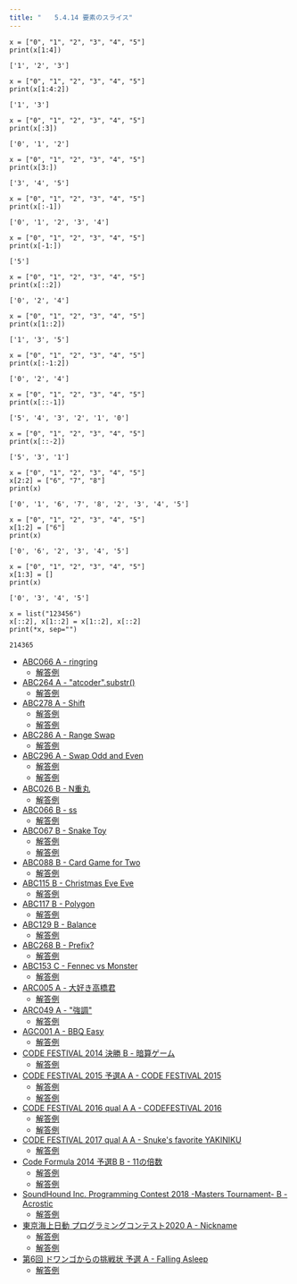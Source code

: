 ```yaml
---
title: "　　5.4.14 要素のスライス"
---
```


```python:サンプルコード
x = ["0", "1", "2", "3", "4", "5"]
print(x[1:4])
```

```text:実行結果
['1', '2', '3']
```

```python:サンプルコード
x = ["0", "1", "2", "3", "4", "5"]
print(x[1:4:2])
```

```text:実行結果
['1', '3']
```

```python:サンプルコード
x = ["0", "1", "2", "3", "4", "5"]
print(x[:3])
```

```text:実行結果
['0', '1', '2']
```

```python:サンプルコード
x = ["0", "1", "2", "3", "4", "5"]
print(x[3:])
```

```text:実行結果
['3', '4', '5']
```

```python:サンプルコード
x = ["0", "1", "2", "3", "4", "5"]
print(x[:-1])
```

```text:実行結果
['0', '1', '2', '3', '4']
```

```python:サンプルコード
x = ["0", "1", "2", "3", "4", "5"]
print(x[-1:])
```

```text:実行結果
['5']
```

```python:サンプルコード
x = ["0", "1", "2", "3", "4", "5"]
print(x[::2])
```

```text:実行結果
['0', '2', '4']
```

```python:サンプルコード
x = ["0", "1", "2", "3", "4", "5"]
print(x[1::2])
```

```text:実行結果
['1', '3', '5']
```

```python:サンプルコード
x = ["0", "1", "2", "3", "4", "5"]
print(x[:-1:2])
```

```text:実行結果
['0', '2', '4']
```

```python:サンプルコード
x = ["0", "1", "2", "3", "4", "5"]
print(x[::-1])
```

```text:実行結果
['5', '4', '3', '2', '1', '0']
```

```python:サンプルコード
x = ["0", "1", "2", "3", "4", "5"]
print(x[::-2])
```

```text:実行結果
['5', '3', '1']
```

```python:サンプルコード
x = ["0", "1", "2", "3", "4", "5"]
x[2:2] = ["6", "7", "8"]
print(x)
```

```text:実行結果
['0', '1', '6', '7', '8', '2', '3', '4', '5']
```

```python:サンプルコード
x = ["0", "1", "2", "3", "4", "5"]
x[1:2] = ["6"]
print(x)
```

```text:実行結果
['0', '6', '2', '3', '4', '5']
```

```python:サンプルコード
x = ["0", "1", "2", "3", "4", "5"]
x[1:3] = []
print(x)
```

```text:実行結果
['0', '3', '4', '5']
```

```python:サンプルコード
x = list("123456")
x[::2], x[1::2] = x[1::2], x[::2]
print(*x, sep="")
```

```text:実行結果
214365
```

- [ABC066 A - ringring](https://atcoder.jp/contests/abc066/tasks/abc066_a)
    - [解答例](https://atcoder.jp/contests/abc066/submissions/17893309)
- [ABC264 A - "atcoder".substr()](https://atcoder.jp/contests/abc264/tasks/abc264_a)
    - [解答例](https://atcoder.jp/contests/abc264/submissions/34194269)
- [ABC278 A - Shift](https://atcoder.jp/contests/abc278/tasks/abc278_a)
    - [解答例](https://atcoder.jp/contests/abc278/submissions/36932504)
    - [解答例](https://atcoder.jp/contests/abc278/submissions/36932538)
- [ABC286 A - Range Swap](https://atcoder.jp/contests/abc286/tasks/abc286_a)
    - [解答例](https://atcoder.jp/contests/abc286/submissions/38341607)
- [ABC296 A - Swap Odd and Even](https://atcoder.jp/contests/abc293/submissions/39917989)
    - [解答例](https://atcoder.jp/contests/abc293/submissions/39824590)
    - [解答例](https://atcoder.jp/contests/abc293/submissions/39917989)
- [ABC026 B - N重丸](https://atcoder.jp/contests/abc026/tasks/abc026_b)
    - [解答例](https://atcoder.jp/contests/abc026/submissions/17893612)
- [ABC066 B - ss](https://atcoder.jp/contests/abc066/tasks/abc066_b)
    - [解答例](https://atcoder.jp/contests/abc066/submissions/17769667)
- [ABC067 B - Snake Toy](https://atcoder.jp/contests/abc067/tasks/abc067_b)
    - [解答例](https://atcoder.jp/contests/abc067/submissions/17893765)
    - [解答例](https://atcoder.jp/contests/abc067/submissions/17893804)
- [ABC088 B - Card Game for Two](https://atcoder.jp/contests/abc088/tasks/abc088_b)
    - [解答例](https://atcoder.jp/contests/abc088/submissions/17893983)
- [ABC115 B - Christmas Eve Eve](https://atcoder.jp/contests/abc115/tasks/abc115_b)
    - [解答例](https://atcoder.jp/contests/abc115/submissions/17894565)
- [ABC117 B - Polygon](https://atcoder.jp/contests/abc117/tasks/abc117_b)
    - [解答例](https://atcoder.jp/contests/abc117/submissions/17894622)
- [ABC129 B - Balance](https://atcoder.jp/contests/abc129/tasks/abc129_b)
    - [解答例](https://atcoder.jp/contests/abc129/submissions/17894701)
- [ABC268 B - Prefix?](https://atcoder.jp/contests/abc268/tasks/abc268_b)
    - [解答例](https://atcoder.jp/contests/abc268/submissions/34957946)
- [ABC153 C - Fennec vs Monster](https://atcoder.jp/contests/abc153/tasks/abc153_c)
    - [解答例](https://atcoder.jp/contests/abc153/submissions/17911016)
- [ARC005 A - 大好き高橋君](https://atcoder.jp/contests/arc005/tasks/arc005_1)
    - [解答例](https://atcoder.jp/contests/arc005/submissions/17911058)
- [ARC049 A - "強調"](https://atcoder.jp/contests/arc049/tasks/arc049_a)
    - [解答例](https://atcoder.jp/contests/arc049/submissions/17911083)
- [AGC001 A - BBQ Easy](https://atcoder.jp/contests/agc001/tasks/agc001_a)
    - [解答例](https://atcoder.jp/contests/agc001/submissions/17911098)
- [CODE FESTIVAL 2014 決勝 B - 暗算ゲーム](https://atcoder.jp/contests/code-festival-2014-final/tasks/code_festival_final_b)
    - [解答例](https://atcoder.jp/contests/code-festival-2014-final/submissions/17911243)
- [CODE FESTIVAL 2015 予選A A - CODE FESTIVAL 2015](https://atcoder.jp/contests/code-festival-2015-quala/tasks/codefestival_2015_qualA_a)
    - [解答例](https://atcoder.jp/contests/code-festival-2015-quala/submissions/17911162)
    - [解答例](https://atcoder.jp/contests/code-festival-2015-quala/submissions/17911167)
- [CODE FESTIVAL 2016 qual A A - CODEFESTIVAL 2016](https://atcoder.jp/contests/code-festival-2016-quala/tasks/codefestival_2016_qualA_a)
    - [解答例](https://atcoder.jp/contests/code-festival-2016-quala/submissions/17911151)
    - [解答例](https://atcoder.jp/contests/code-festival-2016-quala/submissions/17911158)
- [CODE FESTIVAL 2017 qual A A - Snuke's favorite YAKINIKU](https://atcoder.jp/contests/code-festival-2017-quala/tasks/code_festival_2017_quala_a)
    - [解答例](https://atcoder.jp/contests/code-festival-2017-quala/submissions/17911143)
- [Code Formula 2014 予選B B - 11の倍数](https://atcoder.jp/contests/code-formula-2014-qualb/tasks/code_formula_2014_qualB_b)
    - [解答例](https://atcoder.jp/contests/code-formula-2014-qualb/submissions/15222834)
    - [解答例](https://atcoder.jp/contests/code-formula-2014-qualb/submissions/15222878)
- [SoundHound Inc. Programming Contest 2018 -Masters Tournament- B - Acrostic](https://atcoder.jp/contests/soundhound2018-summer-qual/tasks/soundhound2018_summer_qual_b)
    - [解答例](https://atcoder.jp/contests/soundhound2018-summer-qual/submissions/17911176)
- [東京海上日動 プログラミングコンテスト2020 A - Nickname](https://atcoder.jp/contests/tokiomarine2020/tasks/tokiomarine2020_a)
    - [解答例](https://atcoder.jp/contests/tokiomarine2020/submissions/17911259)
    - [解答例](https://atcoder.jp/contests/tokiomarine2020/submissions/17911262)
- [第6回 ドワンゴからの挑戦状 予選 A - Falling Asleep](https://atcoder.jp/contests/dwacon6th-prelims/tasks/dwacon6th_prelims_a)
    - [解答例](https://atcoder.jp/contests/dwacon6th-prelims/submissions/17748207)